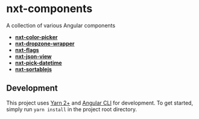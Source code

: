 # nxt-components

A collection of various Angular components

-   **[nxt-color-picker](packages/color-picker)**
-   **[nxt-dropzone-wrapper](packages/dropzone-wrapper)**
-   **[nxt-flags](packages/flags)**
-   **[nxt-json-view](packages/json-view)**
-   **[nxt-pick-datetime](packages/pick-datetime)**
-   **[nxt-sortablejs](packages/sortablejs)**

## Development

This project uses [Yarn 2+](https://yarnpkg.com/) and [Angular CLI](https://angular.io/cli) for development. To get started, simply run `yarn install` in the project root directory.
